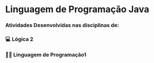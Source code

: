 # Linguagem de Programação Java

### Atividades Desenvolvidas nas disciplinas de:<br>
### 💻 Lógica 2<br>
### 👩‍💻 Linguagem de Programação1  

